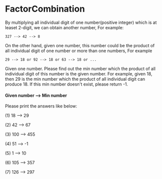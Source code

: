FactorCombination
=============
By multiplying all individual digit of one number(positive integer) which is at leaset 2-digit, we can obtain another number, For example:
    
    327 --> 42 --> 8

On the other hand, given one number, this number could be the product of all individual digit of one number or more than one numbers, For example

    29 --> 18 or 92 --> 18 or 63 --> 18 or ...

Given one number. Please find out the min number which the product of all individual digit of this number is the given number. For example, given 18, then 29 is the min number which the product of all individual digit can produce 18. If this min number doesn't exist, please return -1.

#### Given number --> Min number
Please print the answers like below:

(1) 18 --> 29

(2) 42 --> 67

(3) 100 --> 455

(4) 51 --> -1

(5) 1 --> 10

(6) 105 --> 357

(7) 126 --> 297



